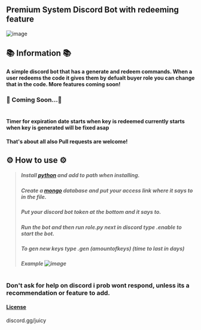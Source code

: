 ## Premium System Discord Bot with redeeming feature

![image](https://user-images.githubusercontent.com/98252854/191440703-edbd133c-03c4-4b41-9cde-d6434a819b48.png)

## 📚 Information 📚 
#### A simple discord bot that has a generate and redeem commands. When a user redeems the code it gives them by defualt buyer role you can change that in the code. More features coming soon!

### 📝 Coming Soon...📝
#
#### Timer for expiration date starts when key is redeemed currently starts when key is generated will be fixed asap
#### That's about all also Pull requests are welcome!

## ⚙️ How to use ⚙️
> ##### Install [python](https://www.python.org/) and add to path when installing.
> ##### Create a [mongo](https://www.mongodb.com/) database and put your access link where it says to in the file.
> ##### Put your discord bot token at the bottom and it says to.
> ##### Run the bot and then run role.py next in discord type .enable to start the bot.
> ##### To gen new keys type .gen (amountofkeys) (time to last in days)
> ##### Example ![image](https://user-images.githubusercontent.com/98252854/191679887-53a3b3b4-8e2f-4c26-96cd-6eec074585ad.png)
#
### Don't ask for help on discord i prob wont respond, unless its a recommendation or feature to add.
#### [License](https://www.gnu.org/licenses/gpl-3.0.en.html)

discord.gg/juicy
